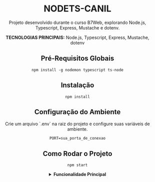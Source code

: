 <div align="center">
  <h1>NODETS-CANIL</h1>
  <p>Projeto desenvolvido durante o curso B7Web, explorando Node.js, Typescript, Express, Mustache e dotenv.</p>
  <p><strong>TECNOLOGIAS PRINCIPAIS:</strong> Node.js, Typescript, Express, Mustache, dotenv</p>

  <h2>Pré-Requisitos Globais</h2>
  <pre><code>npm install -g nodemon typescript ts-node</code></pre>

  <h2>Instalação</h2>
  <pre><code>npm install</code></pre>

  <h2>Configuração do Ambiente</h2>
  <p>Crie um arquivo `.env` na raiz do projeto e configure suas variáveis de ambiente.</p>
  <pre><code>PORT=sua_porta_de_conexao</code></pre>

  <h2>Como Rodar o Projeto</h2>
  <pre><code>npm start</code></pre>

  <details>
    <summary><strong>Funcionalidade Principal</strong></summary>

    Este projeto é um site de adoção de animais, onde os animais são listados por categorias. Os visitantes podem navegar pelas categorias e visualizar informações sobre cada animal disponível para adoção. As principais funcionalidades incluem:

    - Listagem dos animais por categorias (por exemplo, "Cachorros", "Gatos", "etc").
    - Visualização de detalhes de cada animal, incluindo nome, idade, descrição e imagem.

  </details>
</div>
